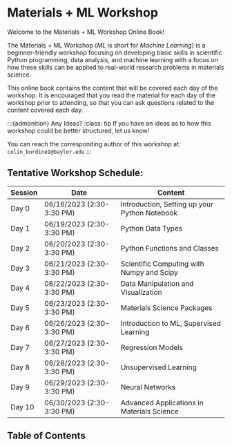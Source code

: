 # Materials + ML Workshop

Welcome to the Materials + ML Workshop Online Book! 

The Materials + ML Workshop (_ML_ is short for _Machine Learning_) is a beginner-friendly workshop focusing on developing basic skills in scientific Python programming, data analysis, and machine learning with a focus on how these skills can be applied to real-world research problems in materials science.

This online book contains the content that will be covered each day of the workshop. It is encouraged that you read the material for each day of the workshop prior to attending, so that you can ask questions related to the content covered each day.

:::{admonition} Any Ideas?
:class: tip
If you have an ideas as to how this workshop could be better structured, let us know! 

You can reach the corresponding author of this workshop at:
`colin_burdine1@baylor.edu`
:::

## Tentative Workshop Schedule:

| Session       | Date          | Content                                                       |
| -------       | ----          | -------                                                       |
| Day 0         | 06/16/2023 (2:30-3:30 PM) | Introduction, Setting up your Python Notebook     |
| Day 1         | 06/19/2023 (2:30-3:30 PM) | Python Data Types                                 |
| Day 2         | 06/20/2023 (2:30-3:30 PM) | Python Functions and Classes                      |
| Day 3         | 06/21/2023 (2:30-3:30 PM) | Scientific Computing with Numpy and Scipy         |
| Day 4         | 06/22/2023 (2:30-3:30 PM) | Data Manipulation and Visualization               |
| Day 5         | 06/23/2023 (2:30-3:30 PM) | Materials Science Packages                        |
| Day 6         | 06/26/2023 (2:30-3:30 PM) | Introduction to ML, Supervised Learning           |
| Day 7         | 06/27/2023 (2:30-3:30 PM) | Regression Models                                 |
| Day 8         | 06/28/2023 (2:30-3:30 PM) | Unsupervised Learning                             |
| Day 9         | 06/29/2023 (2:30-3:30 PM) | Neural Networks                                   |
| Day 10        | 06/30/2023 (2:30-3:30 PM) | Advanced Applications in Materials Science        |


## Table of Contents

```{tableofcontents}
```

